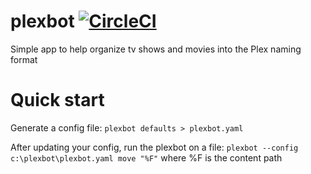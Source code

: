 # plexbot [![CircleCI](https://circleci.com/gh/danesparza/plexbot.svg?style=svg)](https://circleci.com/gh/danesparza/plexbot)
Simple app to help organize tv shows and movies into the Plex naming format

# Quick start
Generate a config file:
`plexbot defaults > plexbot.yaml`

After updating your config, run the plexbot on a file:
`plexbot --config c:\plexbot\plexbot.yaml move "%F"`
where %F is the content path
